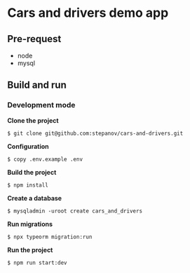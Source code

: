 # Cars and drivers demo app

## Pre-request

* node
* mysql

## Build and run

### Development mode

**Clone the project**
```
$ git clone git@github.com:stepanov/cars-and-drivers.git
```

**Configuration**
```
$ copy .env.example .env
```

**Build the project**
```
$ npm install
```

**Create a database**
```
$ mysqladmin -uroot create cars_and_drivers
```

**Run migrations**
```
$ npx typeorm migration:run
```

**Run the project**
```
$ npm run start:dev
``` 